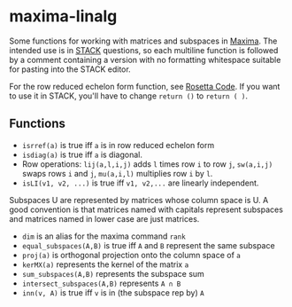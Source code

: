 # maxima-linalg

Some functions for working with matrices and subspaces in
[Maxima](http://maxima.sourceforge.net/). The intended use is in 
[STACK](https://www.ed.ac.uk/maths/stack) questions, so each 
multiline function is followed by a comment containing a version with no formatting whitespace suitable for pasting into the STACK editor.

For the row reduced echelon form function, see [Rosetta
Code](https://rosettacode.org/wiki/Reduced_row_echelon_form#Maxima
). If you want to use it in STACK, you'll have to change `return ()` to
`return ( )`.

## Functions

 - `isrref(a)` is true iff `a` is in row reduced echelon form
 - `isdiag(a)` is true iff `a` is diagonal.
 - Row operations: `lij(a,l,i,j)` adds `l` times row `i` to row `j`,
   `sw(a,i,j)` swaps rows `i` and `j`, `mu(a,i,l)` multiplies row `i` by
   `l`.
 - `isLI(v1, v2, ...)` is true iff `v1, v2,...` are linearly
   independent.

Subspaces U are represented by matrices whose column space is U. A good
convention is that matrices named with capitals represent subspaces and
matrices named in lower case are just matrices.

 - `dim` is an alias for the maxima command `rank`
 - `equal_subspaces(A,B)` is true iff `A` and `B` represent the same
   subspace
 - `proj(a)` is orthogonal projection onto the column space of `a`
 - `kerMX(a)` represents the kernel of the matrix `a`
 - `sum_subspaces(A,B)` represents the subspace sum
 - `intersect_subspaces(A,B)` represents `A ∩ B`
 - `inn(v, A)` is true iff `v` is in (the subspace rep by) `A`

